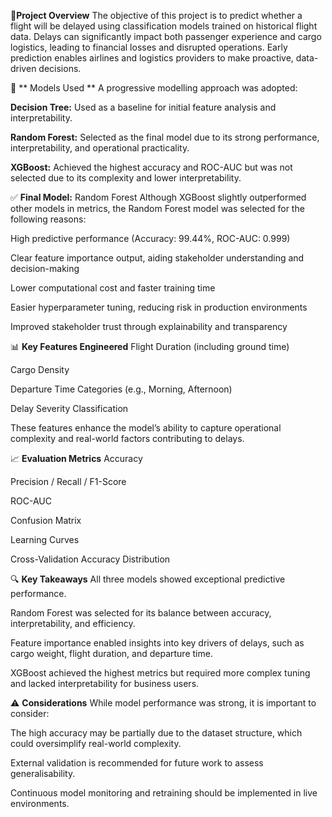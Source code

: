 
🚀**Project Overview**
The objective of this project is to predict whether a flight will be delayed using classification models trained on historical flight data. Delays can significantly impact both passenger experience and cargo logistics, leading to financial losses and disrupted operations. Early prediction enables airlines and logistics providers to make proactive, data-driven decisions.

🧠 ** Models Used **
A progressive modelling approach was adopted:

**Decision Tree:** Used as a baseline for initial feature analysis and interpretability.

**Random Forest:** Selected as the final model due to its strong performance, interpretability, and operational practicality.

**XGBoost:** Achieved the highest accuracy and ROC-AUC but was not selected due to its complexity and lower interpretability.

✅ **Final Model:** Random Forest
Although XGBoost slightly outperformed other models in metrics, the Random Forest model was selected for the following reasons:

High predictive performance (Accuracy: 99.44%, ROC-AUC: 0.999)

Clear feature importance output, aiding stakeholder understanding and decision-making

Lower computational cost and faster training time

Easier hyperparameter tuning, reducing risk in production environments

Improved stakeholder trust through explainability and transparency

📊 **Key Features Engineered**
Flight Duration (including ground time)

Cargo Density

Departure Time Categories (e.g., Morning, Afternoon)

Delay Severity Classification

These features enhance the model’s ability to capture operational complexity and real-world factors contributing to delays.

📈 **Evaluation Metrics**
Accuracy

Precision / Recall / F1-Score

ROC-AUC

Confusion Matrix

Learning Curves

Cross-Validation Accuracy Distribution

🔍 **Key Takeaways**
All three models showed exceptional predictive performance.

Random Forest was selected for its balance between accuracy, interpretability, and efficiency.

Feature importance enabled insights into key drivers of delays, such as cargo weight, flight duration, and departure time.

XGBoost achieved the highest metrics but required more complex tuning and lacked interpretability for business users.

⚠️ **Considerations**
While model performance was strong, it is important to consider:

The high accuracy may be partially due to the dataset structure, which could oversimplify real-world complexity.

External validation is recommended for future work to assess generalisability.

Continuous model monitoring and retraining should be implemented in live environments.
